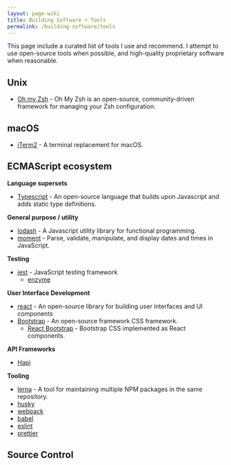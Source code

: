 ```yaml
---
layout: page-wiki 
title: Building Software > Tools 
permalink: /building-software/tools
---
```

This page include a curated list of tools I use and recommend.  I attempt to use open-source tools when possible, and 
high-quality proprietary software when reasonable.

## Unix
- [Oh my Zsh](https://ohmyz.sh) - Oh My Zsh is an open-source, community-driven framework for managing your Zsh 
  configuration.

## macOS

- [iTerm2](https://iterm2.com) - A terminal replacement for macOS.

## ECMAScript ecosystem

**Language supersets**
- [Typescript](https://www.typescriptlang.org) - An open-source language that builds upon Javascript and adds static type definitions.

**General purpose / utility**

- [lodash](https://lodash.com) - A Javascript utility library for functional programming.
- [moment](https://momentjs.com) - Parse, validate, manipulate, and display dates and times in JavaScript.

**Testing**

- [jest](https://jestjs.io) - JavaScript testing framework
    - [enzyme]()

**User Interface Development**

- [react](https://reactjs.org) - An open-source library for building user interfaces and UI components
- [Bootstrap](https://getbootstrap.com) - An open-source framework CSS framework. 
  - [React Bootstrap](https://react-bootstrap.github.io) - Bootstrap CSS implemented as React components.
  
**API Frameworks**
- [Hapi](https://hapi.dev)

**Tooling**

- [lerna]() - A tool for maintaining multiple NPM packages in the same repository.
- [husky]()
- [webpack]()
- [babel]()
- [eslint](https://eslint.org)
- [prettier](https://prettier.io)

## Source Control
